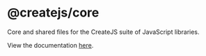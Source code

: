 # @createjs/core

Core and shared files for the CreateJS suite of JavaScript libraries.

View the documentation [here](https://createjs.com/docs).
